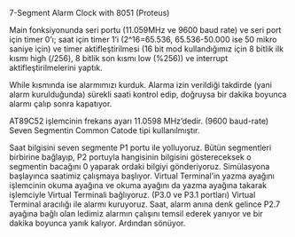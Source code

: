 7-Segment Alarm Clock with 8051 (Proteus)

Main fonksiyonunda seri portu (11.059MHz ve 9600 baud rate) ve seri port için timer 0’ı; saat için timer 1’i (2^16=65.536, 65.536-50.000 ise 50 mikro saniye için) ve timer aktifleştirilmesi (16 bit mod kullandığımız için 8 bitlik ilk kısmı high (/256), 8 bitlik son kısmı low (%256)) ve interrupt aktifleştirilmelerini yaptık.

While kısmında ise alarmımızı kurduk. Alarma izin verildiği takdirde (yani alarm kurulduğunda) sürekli saati kontrol edip, doğruysa bir dakika boyunca alarmı çalıp sonra kapatıyor.

AT89C52 işlemcinin frekans ayarı 11.0598 MHz’dedir. (9600 baud-rate)
Seven Segmentin Common Catode tipi kullanılmıştır.  

Saat bilgisini seven segmente P1 portu ile yolluyoruz.
Bütün segmentleri birbirine bağlayıp, P2 portuyla hangisinin bilgisini göstereceksek o segmentin bacağını 0 yaparak ordaki bilgiyi gönderiyoruz.
Simülasyona başlayınca saatimiz çalışmaya başlıyor.
Virtual Terminal’in yazma ayağını işlemcinin okuma ayağına ve okuma ayağını da yazma ayağına takarak işlemciyle Virtual Terminali bağlıyoruz.
(P3.0 ve P3.1 portları)
Virtual Terminal aracılığı ile alarmı kuruyoruz.
Saat, alarm anına denk gelince P2.7 ayağına bağlı olan ledimiz alarmın çalışını temsil ederek yanıyor ve bir dakika boyunca yanık kalıyor. Ardından sönüyor.
